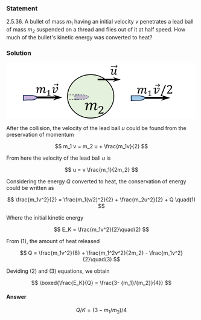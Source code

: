 ###  Statement

$2.5.36.$ A bullet of mass $m_1$ having an initial velocity $v$ penetrates a lead ball of mass $m_2$ suspended on a thread and flies out of it at half speed. How much of the bullet's kinetic energy was converted to heat?

### Solution

![|503x147, 47%](../../img/2.5.36/2.5.36_1.png)

After the collision, the velocity of the lead ball $u$ could be found from the preservation of momentum

$$
m_1 v = m_2 u + \frac{m_1v}{2}
$$

From here the velocity of the lead ball $u$ is

$$
u = v \frac{m_1}{2m_2}
$$

Considering the energy $Q$ converted to heat, the conservation of energy could be written as

$$
\frac{m_1v^2}{2} = \frac{m_1(v/2)^2}{2} + \frac{m_2u^2}{2} + Q \quad(1)
$$

Where the initial kinetic energy

$$
E_K = \frac{m_1v^2}{2}\quad(2)
$$

From $(1)$, the amount of heat released

$$
Q = \frac{m_1v^2}{8} + \frac{m_1^2v^2}{2m_2} - \frac{m_1v^2}{2}\quad(3)
$$

Deviding $(2)$ and $(3)$ equations, we obtain

$$
\boxed{\frac{E_K}{Q} = \frac{3- {m_1}/{m_2}}{4}}
$$

#### Answer

$$
Q/K=(3-m_1/m_2)/4
$$